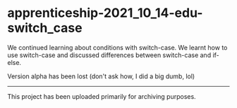 # apprenticeship-2021_10_14-edu-switch_case

We continued learning about conditions with switch-case. We learnt how to use switch-case and discussed differences between switch-case and if-else.

Version alpha has been lost (don't ask how, I did a big dumb, lol)

---

This project has been uploaded primarily for archiving purposes.
